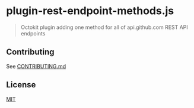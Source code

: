 # plugin-rest-endpoint-methods.js

> Octokit plugin adding one method for all of api.github.com REST API endpoints

## Contributing

See [CONTRIBUTING.md](CONTRIBUTING.md)
  
## License

[MIT](LICENSE)
